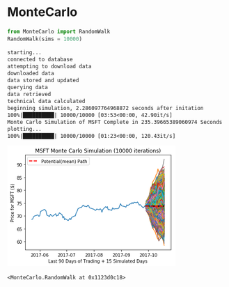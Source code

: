 # MonteCarlo


```python
from MonteCarlo import RandomWalk
RandomWalk(sims = 10000)
```

    starting...
    connected to database
    attempting to download data
    downloaded data
    data stored and updated
    querying data
    data retrieved
    technical data calculated
    beginning simulation, 2.286097764968872 seconds after initation
    100%|██████████| 10000/10000 [03:53<00:00, 42.90it/s]
    Monte Carlo Simulation of MSFT Complete in 235.39665389060974 Seconds
    plotting...
    100%|██████████| 10000/10000 [01:23<00:00, 120.43it/s]



![png](output_0_6.png)





    <MonteCarlo.RandomWalk at 0x1123d0c18>
